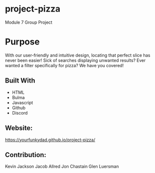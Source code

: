 # project-pizza
Module 7 Group Project

# Purpose
With our user-friendly and intuitive design, locating that perfect slice has never been easier! Sick of searches displaying unwanted results? Ever wanted a filter specifically for pizza? 
We have you covered!


## Built With
* HTML
* Bulma 
* Javascript
* Github
* Discord


## Website:
https://yourfunkydad.github.io/project-pizza/

## Contribution:
Kevin Jackson
Jacob Allred
Jon Chastain
Glen Luersman
